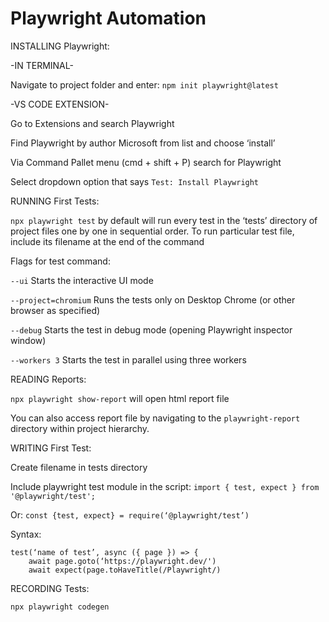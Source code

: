 # Playwright Automation


INSTALLING Playwright:

-IN TERMINAL-

Navigate to project folder and enter: `npm init playwright@latest`

-VS CODE EXTENSION-

Go to Extensions and search Playwright

Find Playwright by author Microsoft from list and choose ‘install’

Via Command Pallet menu (cmd + shift + P) search for Playwright 

Select dropdown option that says `Test: Install Playwright`

RUNNING First Tests:

`npx playwright test` by default will run every test in the ‘tests’ directory of project files one by one in sequential order. 
To run particular test file, include its filename at the end of the command

Flags for test command:

`--ui` Starts the interactive UI mode

`--project=chromium` Runs the tests only on Desktop Chrome (or other browser as specified)

`--debug` Starts the test in debug mode (opening Playwright inspector window)

`--workers 3` Starts the test in parallel using three workers 

READING Reports:

`npx playwright show-report` will open html report file

You can also access report file by navigating to the `playwright-report` directory within project hierarchy.

WRITING First Test:

Create filename in tests directory

Include playwright test module in the script: `import { test, expect } from '@playwright/test';`

Or: `const {test, expect} = require(‘@playwright/test’)`

Syntax:
```
test(‘name of test’, async ({ page }) => {
    await page.goto(‘https://playwright.dev/')
    await expect(page.toHaveTitle(/Playwright/)
```

RECORDING Tests:

`npx playwright codegen`